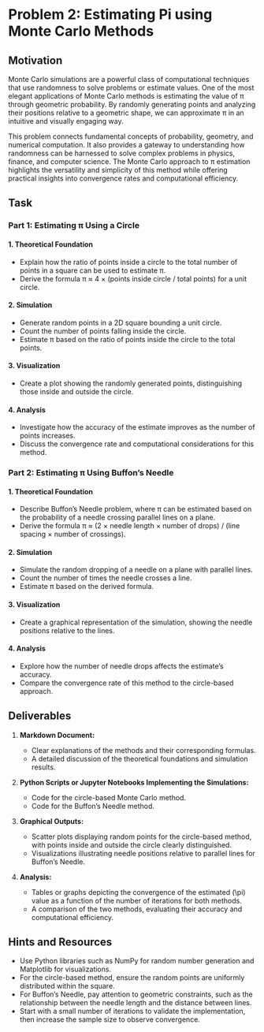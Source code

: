 # Problem 2: Estimating Pi using Monte Carlo Methods

## Motivation
Monte Carlo simulations are a powerful class of computational techniques that use randomness to solve problems or estimate values. One of the most elegant applications of Monte Carlo methods is estimating the value of π through geometric probability. By randomly generating points and analyzing their positions relative to a geometric shape, we can approximate π in an intuitive and visually engaging way.

This problem connects fundamental concepts of probability, geometry, and numerical computation. It also provides a gateway to understanding how randomness can be harnessed to solve complex problems in physics, finance, and computer science. The Monte Carlo approach to π estimation highlights the versatility and simplicity of this method while offering practical insights into convergence rates and computational efficiency.

## Task

### Part 1: Estimating π Using a Circle

#### 1. Theoretical Foundation
- Explain how the ratio of points inside a circle to the total number of points in a square can be used to estimate π.
- Derive the formula π ≈ 4 × (points inside circle / total points) for a unit circle.

#### 2. Simulation
- Generate random points in a 2D square bounding a unit circle.
- Count the number of points falling inside the circle.
- Estimate π based on the ratio of points inside the circle to the total points.

#### 3. Visualization
- Create a plot showing the randomly generated points, distinguishing those inside and outside the circle.

#### 4. Analysis
- Investigate how the accuracy of the estimate improves as the number of points increases.
- Discuss the convergence rate and computational considerations for this method.

### Part 2: Estimating π Using Buffon’s Needle

#### 1. Theoretical Foundation
- Describe Buffon’s Needle problem, where π can be estimated based on the probability of a needle crossing parallel lines on a plane.
- Derive the formula π ≈ (2 × needle length × number of drops) / (line spacing × number of crossings).

#### 2. Simulation
- Simulate the random dropping of a needle on a plane with parallel lines.
- Count the number of times the needle crosses a line.
- Estimate π based on the derived formula.

#### 3. Visualization
- Create a graphical representation of the simulation, showing the needle positions relative to the lines.

#### 4. Analysis
- Explore how the number of needle drops affects the estimate’s accuracy.
- Compare the convergence rate of this method to the circle-based approach.


## Deliverables

1. **Markdown Document:**

   - Clear explanations of the methods and their corresponding formulas.
   - A detailed discussion of the theoretical foundations and simulation results.

2. **Python Scripts or Jupyter Notebooks Implementing the Simulations:**

   - Code for the circle-based Monte Carlo method.
   - Code for the Buffon’s Needle method.

3. **Graphical Outputs:**

   - Scatter plots displaying random points for the circle-based method, with points inside and outside the circle clearly distinguished.
   - Visualizations illustrating needle positions relative to parallel lines for Buffon’s Needle.

4. **Analysis:**

   - Tables or graphs depicting the convergence of the estimated \(\pi\) value as a function of the number of iterations for both methods.
   - A comparison of the two methods, evaluating their accuracy and computational efficiency.

## Hints and Resources
- Use Python libraries such as NumPy for random number generation and Matplotlib for visualizations.
- For the circle-based method, ensure the random points are uniformly distributed within the square.
- For Buffon’s Needle, pay attention to geometric constraints, such as the relationship between the needle length and the distance between lines.
- Start with a small number of iterations to validate the implementation, then increase the sample size to observe convergence.